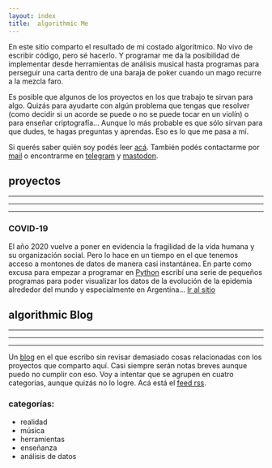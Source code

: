 ```yaml
---
layout: index
title:  algorithmic Me
---
```


En este sitio comparto el resultado de mi costado algorítmico. No vivo de escribir código, pero sé hacerlo.
Y programar me da la posibilidad de implementar desde herramientas de análisis musical hasta programas para
perseguir una carta dentro de una baraja de poker cuando un mago recurre a la mezcla faro.


Es posible que algunos de los proyectos en los que trabajo te sirvan para algo. Quizás para ayudarte con
algún problema que tengas que resolver (como decidir si un acorde se puede o no se puede tocar en un violín)
o para enseñar criptografía... Aunque lo más probable es que sólo sirvan para que dudes, te hagas preguntas y
aprendas. Eso es lo que me pasa a mí.


Si querés saber quién soy podés leer [acá](https://rvalla.github.io/es/aboutme_es/). También podés contactarme
por [mail](mailto:rodrigovalla@protonmail.ch) o encontrarme en [telegram](https://t.me/rvalla) y
<a rel="me" href="https://fosstodon.org/@rvalla">mastodon</a>.

## proyectos

<hr class="red" />
<hr class="yellow" />
<hr class="blue" />
<p></p>

### COVID-19
El año 2020 vuelve a poner en evidencia la fragilidad de la vida humana y su organización social. Pero lo
hace en un tiempo en el que tenemos acceso a montones de datos de manera casi instantánea. En parte como
excusa para empezar a programar en [Python](https://www.python.org/) escribí una serie de pequeños programas
para poder visualizar los datos de la evolución de la epidemia alrededor del mundo y especialmente en
Argentina... [Ir al sitio](https://rvalla.github.io/es/covid19_es/)


## algorithmic Blog

<hr class="red" />
<hr class="yellow" />
<hr class="blue" />
<p></p>

Un [blog](https://rvalla.github.io/es/blog_es/) en el que escribo sin revisar demasiado cosas relacionadas con los proyectos que comparto aquí. Casi
siempre serán notas breves aunque puedo no cumplir con eso. Voy a intentar que se agrupen en cuatro categorías,
aunque quizás no lo logre. Acá está el [feed rss](https://rvalla.github.io/feed_es.xml).

### categorías:

- realidad
- música
- herramientas
- enseñanza
- análisis de datos